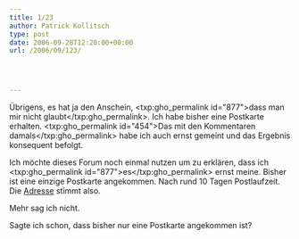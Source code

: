 ```yaml
---
title: 1/23
author: Patrick Kollitsch
type: post
date: 2006-09-28T12:20:00+00:00
url: /2006/09/123/




---
```

Übrigens, es hat ja den Anschein, <txp:gho_permalink id="877">dass man mir nicht glaubt</txp:gho_permalink>. Ich habe bisher eine Postkarte erhalten. <txp:gho_permalink id="454">Das mit den Kommentaren damals</txp:gho_permalink> habe ich auch ernst gemeint und das Ergebnis konsequent befolgt. 

Ich möchte dieses Forum noch einmal nutzen um zu erklären, dass ich <txp:gho_permalink id="877">es</txp:gho_permalink> ernst meine. Bisher ist eine einzige Postkarte angekommen. Nach rund 10 Tagen Postlaufzeit. Die [Adresse][1] stimmt also.

Mehr sag ich nicht.

Sagte ich schon, dass bisher nur eine Postkarte angekommen ist?

 [1]: http://kollitsch.de/
